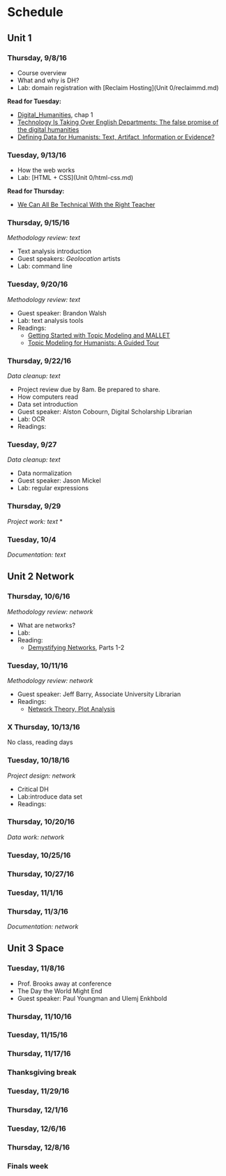 # Schedule

## Unit 1 

### Thursday, 9/8/16
* Course overview
* What and why is DH?
* Lab: domain registration with [Reclaim Hosting](Unit 0/reclaimmd.md)

**Read for Tuesday:**
  * [Digital_Humanities](https://mitpress.mit.edu/sites/default/files/titles/content/9780262018470_Open_Access_Edition.pdf), chap 1
  * [Technology Is Taking Over English Departments: The false promise of the digital humanities](https://newrepublic.com/article/117428/limits-digital-humanities-adam-kirsch)
  * [Defining Data for Humanists: Text, Artifact, Information or Evidence?](http://journalofdigitalhumanities.org/1-1/defining-data-for-humanists-by-trevor-owens/)

### Tuesday, 9/13/16
* How the web works
* Lab: [HTML + CSS](Unit 0/html-css.md)

**Read for Thursday:**
* [We Can All Be Technical With the Right Teacher](https://recompilermag.com/issues/issue-0/we-can-all-be-technical-with-the-right-teacher/)

### Thursday, 9/15/16 
*Methodology review: text*
* Text analysis introduction
* Guest speakers: *Geolocation* artists
* Lab: command line

### Tuesday, 9/20/16
*Methodology review: text*
* Guest speaker: Brandon Walsh
* Lab: text analysis tools
* Readings: 
  * [Getting Started with Topic Modeling and MALLET](http://programminghistorian.org/lessons/topic-modeling-and-mallet)
  * [Topic Modeling for Humanists: A Guided Tour](http://www.scottbot.net/HIAL/index.html@p=19113.html)

### Thursday, 9/22/16
*Data cleanup: text* 
* Project review due by 8am. Be prepared to share. 
* How computers read
* Data set introduction
* Guest speaker: Alston Cobourn, Digital Scholarship Librarian
* Lab: OCR 
* Readings: 

### Tuesday, 9/27
*Data cleanup: text*
* Data normalization
* Guest speaker: Jason Mickel
* Lab: regular expressions

### Thursday, 9/29
*Project work: text* 
* 

### Tuesday, 10/4
*Documentation: text*


## Unit 2 Network

### Thursday, 10/6/16
*Methodology review: network*
* What are networks?
* Lab:
* Reading:
  * [Demystifying Networks](http://journalofdigitalhumanities.org/1-1/demystifying-networks-by-scott-weingart/), Parts 1-2

### Tuesday, 10/11/16
*Methodology review: network*
* Guest speaker: Jeff Barry, Associate University Librarian 
* Readings:
  * [Network Theory, Plot Analysis](https://litlab.stanford.edu/LiteraryLabPamphlet2.pdf)


### X Thursday, 10/13/16
No class, reading days

### Tuesday, 10/18/16
*Project design: network*
* Critical DH
* Lab:introduce data set
* Readings:

### Thursday, 10/20/16
*Data work: network*


### Tuesday, 10/25/16

### Thursday, 10/27/16

### Tuesday, 11/1/16

### Thursday, 11/3/16
*Documentation: network*

## Unit 3 Space

### Tuesday, 11/8/16
* Prof. Brooks away at conference
* The Day the World Might End
* Guest speaker: Paul Youngman and Ulemj Enkhbold

### Thursday, 11/10/16

### Tuesday, 11/15/16

### Thursday, 11/17/16

### Thanksgiving break

### Tuesday, 11/29/16

### Thursday, 12/1/16

### Tuesday, 12/6/16

### Thursday, 12/8/16

### Finals week

